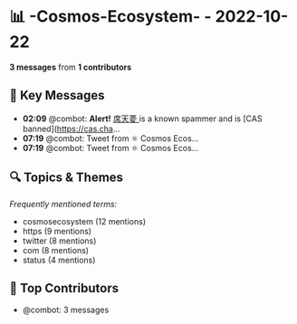 # 📊 -Cosmos-Ecosystem- - 2022-10-22
**3 messages** from **1 contributors**

## 💬 Key Messages
- **02:09** @combot: **Alert!** [席天菱 ](tg://user?id=5152103460) is a known spammer and is [CAS banned](https://cas.cha...
- **07:19** @combot: [‌‌‌‌‎⁠](https://twitter.com/CosmosEcosystem/status/1583719682045276160)Tweet from ⚛️ Cosmos Ecos...
- **07:19** @combot: [‌‌‌‌‎⁠](https://twitter.com/CosmosEcosystem/status/1583719706376032256)Tweet from ⚛️ Cosmos Ecos...

## 🔍 Topics & Themes
*Frequently mentioned terms:*
- cosmosecosystem (12 mentions)
- https (9 mentions)
- twitter (8 mentions)
- com (8 mentions)
- status (4 mentions)

## 👥 Top Contributors
- @combot: 3 messages